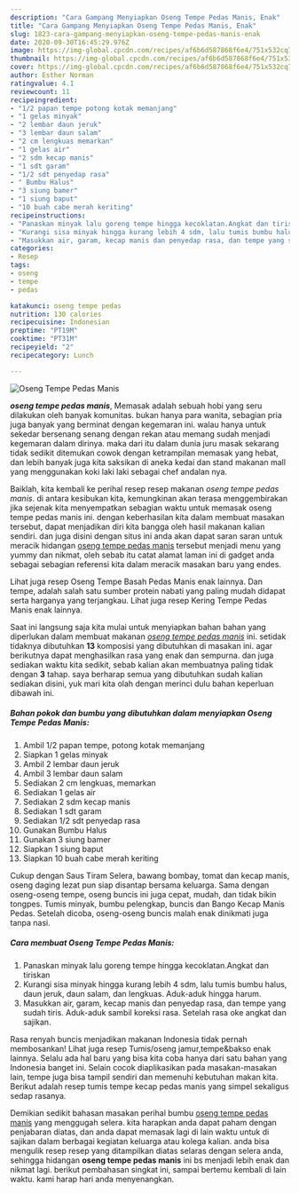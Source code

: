 ```yaml
---
description: "Cara Gampang Menyiapkan Oseng Tempe Pedas Manis, Enak"
title: "Cara Gampang Menyiapkan Oseng Tempe Pedas Manis, Enak"
slug: 1823-cara-gampang-menyiapkan-oseng-tempe-pedas-manis-enak
date: 2020-09-30T16:45:29.976Z
image: https://img-global.cpcdn.com/recipes/af6b6d587868f6e4/751x532cq70/oseng-tempe-pedas-manis-foto-resep-utama.jpg
thumbnail: https://img-global.cpcdn.com/recipes/af6b6d587868f6e4/751x532cq70/oseng-tempe-pedas-manis-foto-resep-utama.jpg
cover: https://img-global.cpcdn.com/recipes/af6b6d587868f6e4/751x532cq70/oseng-tempe-pedas-manis-foto-resep-utama.jpg
author: Esther Norman
ratingvalue: 4.1
reviewcount: 11
recipeingredient:
- "1/2 papan tempe potong kotak memanjang"
- "1 gelas minyak"
- "2 lembar daun jeruk"
- "3 lembar daun salam"
- "2 cm lengkuas memarkan"
- "1 gelas air"
- "2 sdm kecap manis"
- "1 sdt garam"
- "1/2 sdt penyedap rasa"
- " Bumbu Halus"
- "3 siung bamer"
- "1 siung baput"
- "10 buah cabe merah keriting"
recipeinstructions:
- "Panaskan minyak lalu goreng tempe hingga kecoklatan.Angkat dan tiriskan"
- "Kurangi sisa minyak hingga kurang lebih 4 sdm, lalu tumis bumbu halus, daun jeruk, daun salam, dan lengkuas. Aduk-aduk hingga harum."
- "Masukkan air, garam, kecap manis dan penyedap rasa, dan tempe yang sudah tiris. Aduk-aduk sambil koreksi rasa. Setelah rasa oke angkat dan sajikan."
categories:
- Resep
tags:
- oseng
- tempe
- pedas

katakunci: oseng tempe pedas 
nutrition: 130 calories
recipecuisine: Indonesian
preptime: "PT19M"
cooktime: "PT31M"
recipeyield: "2"
recipecategory: Lunch

---
```



![Oseng Tempe Pedas Manis](https://img-global.cpcdn.com/recipes/af6b6d587868f6e4/751x532cq70/oseng-tempe-pedas-manis-foto-resep-utama.jpg)

<b><i>oseng tempe pedas manis</i></b>, Memasak adalah sebuah hobi yang seru dilakukan oleh banyak komunitas. bukan hanya para wanita, sebagian pria juga banyak yang berminat dengan kegemaran ini. walau hanya untuk sekedar bersenang senang dengan rekan atau memang sudah menjadi kegemaran dalam dirinya. maka dari itu dalam dunia juru masak sekarang tidak sedikit ditemukan cowok dengan ketrampilan memasak yang hebat, dan lebih banyak juga kita saksikan di aneka kedai dan stand makanan mall yang menggunakan koki laki laki sebagai chef andalan nya.

Baiklah, kita kembali ke perihal resep resep makanan <i>oseng tempe pedas manis</i>. di antara kesibukan kita, kemungkinan akan terasa menggembirakan jika sejenak kita menyempatkan sebagian waktu untuk memasak oseng tempe pedas manis ini. dengan keberhasilan kita dalam membuat masakan tersebut, dapat menjadikan diri kita bangga oleh hasil makanan kalian sendiri. dan juga disini dengan situs ini anda akan dapat saran saran untuk meracik hidangan <u>oseng tempe pedas manis</u> tersebut menjadi menu yang yummy dan nikmat, oleh sebab itu catat alamat laman ini di gadget anda sebagai sebagian referensi kita dalam meracik masakan baru yang endes.

Lihat juga resep Oseng Tempe Basah Pedas Manis enak lainnya. Dan tempe, adalah salah satu sumber protein nabati yang paling mudah didapat serta harganya yang terjangkau. Lihat juga resep Kering Tempe Pedas Manis enak lainnya.


Saat ini langsung saja kita mulai untuk menyiapkan bahan bahan yang diperlukan dalam membuat makanan <u><i>oseng tempe pedas manis</i></u> ini. setidak tidaknya dibutuhkan <b>13</b> komposisi yang dibutuhkan di masakan ini. agar berikutnya dapat menghasilkan rasa yang enak dan sempurna. dan juga sediakan waktu kita sedikit, sebab kalian akan membuatnya paling tidak dengan <b>3</b> tahap. saya berharap semua yang dibutuhkan sudah kalian sediakan disini, yuk mari kita olah dengan merinci dulu bahan keperluan dibawah ini.

<!--inarticleads1-->

##### Bahan pokok dan bumbu yang dibutuhkan dalam menyiapkan Oseng Tempe Pedas Manis:

1. Ambil 1/2 papan tempe, potong kotak memanjang
1. Siapkan 1 gelas minyak
1. Ambil 2 lembar daun jeruk
1. Ambil 3 lembar daun salam
1. Sediakan 2 cm lengkuas, memarkan
1. Sediakan 1 gelas air
1. Sediakan 2 sdm kecap manis
1. Sediakan 1 sdt garam
1. Sediakan 1/2 sdt penyedap rasa
1. Gunakan  Bumbu Halus
1. Gunakan 3 siung bamer
1. Siapkan 1 siung baput
1. Siapkan 10 buah cabe merah keriting


Cukup dengan Saus Tiram Selera, bawang bombay, tomat dan kecap manis, oseng daging lezat pun siap disantap bersama keluarga. Sama dengan oseng-oseng tempe, oseng buncis ini juga cepat, mudah, dan tidak bikin tongpes. Tumis minyak, bumbu pelengkap, buncis dan Bango Kecap Manis Pedas. Setelah dicoba, oseng-oseng buncis malah enak dinikmati juga tanpa nasi. 

<!--inarticleads2-->

##### Cara membuat Oseng Tempe Pedas Manis:

1. Panaskan minyak lalu goreng tempe hingga kecoklatan.Angkat dan tiriskan
1. Kurangi sisa minyak hingga kurang lebih 4 sdm, lalu tumis bumbu halus, daun jeruk, daun salam, dan lengkuas. Aduk-aduk hingga harum.
1. Masukkan air, garam, kecap manis dan penyedap rasa, dan tempe yang sudah tiris. Aduk-aduk sambil koreksi rasa. Setelah rasa oke angkat dan sajikan.


Rasa renyah buncis menjadikan makanan Indonesia tidak pernah membosankan! Lihat juga resep Tumis/oseng jamur,tempe&amp;bakso enak lainnya. Selalu ada hal baru yang bisa kita coba hanya dari satu bahan yang Indonesia banget ini. Selain cocok diaplikasikan pada masakan-masakan lain, tempe juga bisa tampil sendiri dan memenuhi kebutuhan makan kita. Berikut adalah resep tumis tempe kecap pedas manis yang simpel sekaligus sedap rasanya. 

Demikian sedikit bahasan masakan perihal bumbu <u>oseng tempe pedas manis</u> yang menggugah selera. kita harapkan anda dapat paham dengan penjabaran diatas, dan anda dapat memasak lagi di lain waktu untuk di sajikan dalam berbagai kegiatan keluarga atau kolega kalian. anda bisa mengulik resep resep yang ditampilkan diatas selaras dengan selera anda, sehingga hidangan <b>oseng tempe pedas manis</b> ini bs menjadi lebih enak dan nikmat lagi. berikut pembahasan singkat ini, sampai bertemu kembali di lain waktu. kami harap hari anda menyenangkan.
